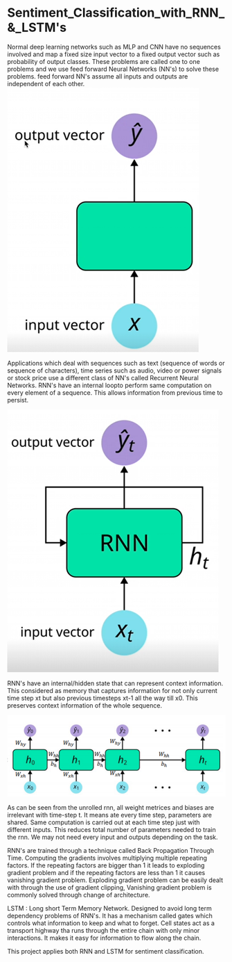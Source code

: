 # Sentiment_Classification_with_RNN_&_LSTM's

Normal deep learning networks such as MLP and CNN have no sequences involved and map a fixed size input vector to a fixed output vector such as probability of output classes. These problems are called one to one problems and we use feed forward Neural Networks (NN's) to solve these problems. feed forward NN's assume all inputs and outputs are independent of each other.
 ![feedforward](../images/ff.png)


 Applications which deal with sequences such as text (sequence of words or sequence of characters), time series such as audio, video or power signals or stock price use a different class of NN's called Recurrent Neural Networks. RNN's have an internal loopto perform same computation on every element of a sequence. This allows information from previous time to persist.

 ![Vanilla RNN](../images/rnn.png)

RNN's have an internal/hidden state that can represent context information. This considered as memory that captures information for not only current time step xt but also previous timesteps xt-1 all the way till x0. This preserves context information of the whole sequence.


 ![Unrolled RNN](../images/unrolled-rnn.png)

As can be seen from the unrolled rnn, all weight metrices and biases are irrelevant with time-step t. It means ate every time step, parameters are shared. Same computation is carried out at each time step just with different inputs. This reduces total number of parameters needed to train the rnn. We may not need every input and outputs depending on the task.

RNN's are trained through a technique called Back Propagation Through Time. Computing the gradients involves multiplying multiple repeating factors. If the repeating factors are bigger than 1 it leads to exploding gradient problem and if the repeating factors are less than 1 it causes vanishing gradient problem. Exploding gradient problem can be easily dealt with through the use of gradient clipping, Vanishing gradient problem is commonly solved through change of architecture.

LSTM : Long short Term Memory Network. Designed to avoid long term dependency problems of RNN's. It has a mechanism called gates which controls what information to keep and what to forget. Cell states act as a transport highway tha runs through the entire chain with only minor interactions. It makes it easy for information to flow along the chain.

This project applies both RNN and LSTM for sentiment classification.

